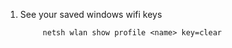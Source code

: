 
1. See your saved windows wifi keys

            netsh wlan show profile <name> key=clear
            
